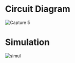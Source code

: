 # Circuit Diagram
![Capture 5](https://user-images.githubusercontent.com/94236183/143873770-7d49f3c0-d496-4835-8af3-ac6e97da731c.PNG)

# Simulation
![simul](https://user-images.githubusercontent.com/94236183/144223549-4a58fbe3-19b2-444a-975f-f82bc73aa7e7.PNG)

